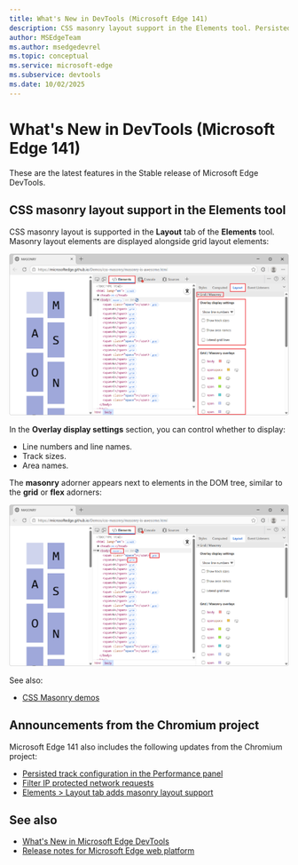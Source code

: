 ```yaml
---
title: What's New in DevTools (Microsoft Edge 141)
description: CSS masonry layout support in the Elements tool. Persisted track configuration in the Performance panel. And more.  # key words before col 158
author: MSEdgeTeam
ms.author: msedgedevrel
ms.topic: conceptual
ms.service: microsoft-edge
ms.subservice: devtools
ms.date: 10/02/2025
---
```

# What's New in DevTools (Microsoft Edge 141)

These are the latest features in the Stable release of Microsoft Edge DevTools.


<!-- ====================================================================== -->
## CSS masonry layout support in the Elements tool

<!-- Subtitle: Inspect masonry layout in the Layout tab and adorners in the DOM tree. -->

CSS masonry layout is supported in the **Layout** tab of the **Elements** tool.  Masonry layout elements are displayed alongside grid layout elements:

![The Grid/Masonry section in the Layout tab](./devtools-141-images/masonry-layout-tab.png)

In the **Overlay display settings** section, you can control whether to display:
* Line numbers and line names.
* Track sizes.
* Area names.

The **masonry** adorner appears next to elements in the DOM tree, similar to the **grid** or **flex** adorners:

![The "masonry" adorner on the body tag in the DOM tree](./devtools-141-images/masonry-adorner.png)

See also:
* [CSS Masonry demos](https://github.com/MicrosoftEdge/Demos/tree/main/css-masonry)


<!-- ====================================================================== -->
## Announcements from the Chromium project

Microsoft Edge 141 also includes the following updates from the Chromium project:

* [Persisted track configuration in the Performance panel](https://developer.chrome.com/blog/new-in-devtools-141#persisted-track-config)
* [Filter IP protected network requests](https://developer.chrome.com/blog/new-in-devtools-141#ipp)
* [Elements > Layout tab adds masonry layout support](https://developer.chrome.com/blog/new-in-devtools-141#masonry)


<!-- ====================================================================== -->
## See also

* [What's New in Microsoft Edge DevTools](../../whats-new.md)
* [Release notes for Microsoft Edge web platform](../../../../web-platform/release-notes/index.md)
